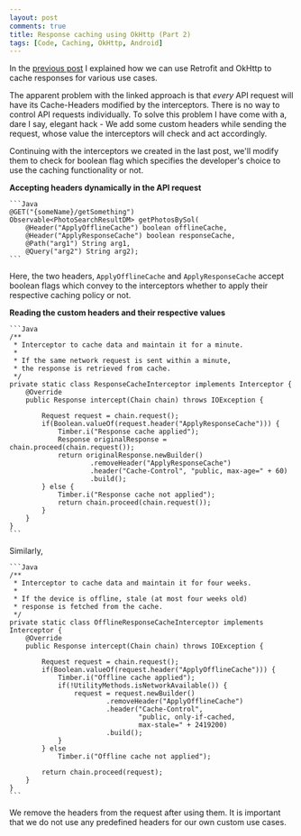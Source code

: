 ```yaml
---
layout: post
comments: true
title: Response caching using OkHttp (Part 2)
tags: [Code, Caching, OkHttp, Android]
---
```


In the [previous post](https://krtkush.github.io/2016/06/01/caching-using-okhttp-part-1.html) I explained how we can use Retrofit and OkHttp to cache responses for various use cases.

The apparent problem with the linked approach is that *every* API request will have its Cache-Headers modified by the interceptors. There is no way to control API requests individually. To solve this problem I have come with a, dare I say, elegant hack - We add some custom headers while sending the request, whose value the interceptors will check and act accordingly.

Continuing with the interceptors we created in the last post, we'll modify them to check for boolean flag which specifies the developer's choice to use the caching functionality or not.

**Accepting headers dynamically in the API request**



    ```Java
    @GET("{someName}/getSomething")
    Observable<PhotoSearchResultDM> getPhotosBySol(
        @Header("ApplyOfflineCache") boolean offlineCache,
        @Header("ApplyResponseCache") boolean responseCache,
        @Path("arg1") String arg1,
        @Query("arg2") String arg2);
    ```

  Here, the two headers, `ApplyOfflineCache` and `ApplyResponseCache` accept boolean flags which convey to the interceptors whether to apply their respective caching policy or not.

**Reading the custom headers and their respective values**



    ```Java
    /**
     * Interceptor to cache data and maintain it for a minute.
     *
     * If the same network request is sent within a minute,
     * the response is retrieved from cache.
     */
    private static class ResponseCacheInterceptor implements Interceptor {
        @Override
        public Response intercept(Chain chain) throws IOException {

            Request request = chain.request();
            if(Boolean.valueOf(request.header("ApplyResponseCache"))) {
                Timber.i("Response cache applied");
                Response originalResponse = chain.proceed(chain.request());
                return originalResponse.newBuilder()
                        .removeHeader("ApplyResponseCache")
                        .header("Cache-Control", "public, max-age=" + 60)
                        .build();
            } else {
                Timber.i("Response cache not applied");
                return chain.proceed(chain.request());
            }
        }
    }
    ```


Similarly,


    ```Java
    /**
     * Interceptor to cache data and maintain it for four weeks.
     *
     * If the device is offline, stale (at most four weeks old)
     * response is fetched from the cache.
     */
    private static class OfflineResponseCacheInterceptor implements Interceptor {
        @Override
        public Response intercept(Chain chain) throws IOException {

            Request request = chain.request();
            if(Boolean.valueOf(request.header("ApplyOfflineCache"))) {
                Timber.i("Offline cache applied");
                if(!UtilityMethods.isNetworkAvailable()) {
                    request = request.newBuilder()
                            .removeHeader("ApplyOfflineCache")
                            .header("Cache-Control",
                                    "public, only-if-cached,
                                    max-stale=" + 2419200)
                            .build();
                }
            } else
                Timber.i("Offline cache not applied");

            return chain.proceed(request);
        }
    }
    ```

We remove the headers from the request after using them. It is important that we do not use any predefined headers for our own custom use cases.

